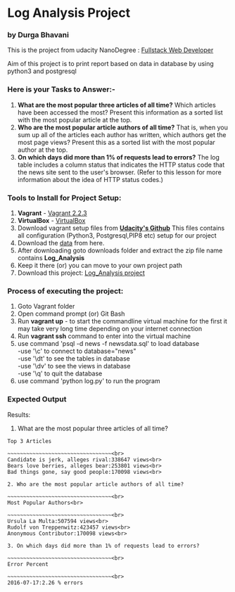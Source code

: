 # Log Analysis Project

### by Durga Bhavani

This is the project from udacity NanoDegree : [Fullstack Web Developer](https://classroom.udacity.com/nanodegrees/nd004/dashboard/overview)

Aim of this project is to print report based on data in database by using python3 
and postgresql

### Here is your Tasks to Answer:-
1. **What are the most popular three articles of all time?** Which
  articles have been accessed the most? Present this information as a
  sorted list with the most popular article at the top.
2. **Who are the most popular article authors of all time?** That is,
   when you sum up all of the articles each author has written, which
   authors get the most page views? Present this as a sorted list with
   the most popular author at the top.
3. **On which days did more than 1% of requests lead to errors?** The
   log table includes a column status that indicates the HTTP status
   code that the news site sent to the user's browser. (Refer to this
   lesson for more information about the idea of HTTP status codes.) 
   
### Tools to Install for Project Setup:   

1. **Vagrant** - [Vagrant 2.2.3](https://releases.hashicorp.com/vagrant/2.2.3/vagrant_2.2.3_x86_64.msi)
2. **VirtualBox** - [VirtualBox](https://www.virtualbox.org/wiki/Download_Old_Builds_5_1)
3. Download vagrant setup files from **[Udacity's Github](https://github.com/udacity/fullstack-nanodegree-vm)**
This files contains all configuration (Python3, Postgresql,PIP8 etc) setup for our project
4. Download the [data](https://d17h27t6h515a5.cloudfront.net/topher/2016/August/57b5f748_newsdata/newsdata.zip) from here.
5. After downloading goto downloads folder and extract the zip file name contains **Log_Analysis**
6. Keep it there (or) you can move to your own project path
7. Download this project: [Log_Analysis project](https://github.com/DurgaBhavaniVankini/Log_Analysis)

### Process of executing the project:
1. Goto Vagrant folder<br>
2. Open command prompt (or) Git Bash <br>
3. Run **vagrant up** - to start the commandline virtual machine for the first it may take very long time depending on your internet connection<br>
4. Run **vagrant ssh** command to enter into the virtual machine<br>
5. use command 'psql -d news -f newsdata.sql' to load database<br>
    -use '\c' to connect to database="news"<br>
    -use '\dt' to see the tables in database<br>
    -use '\dv' to see the views in database<br>
    -use '\q' to quit the database<br>
6. use command 'python log.py' to run the program<br>

### Expected Output

 Results:

1. What are the most popular three articles of all time?

~~~~~~~~~~~~~~~~~~~~~~~~~~~~~~~~~<br>
Top 3 Articles

~~~~~~~~~~~~~~~~~~~~~~~~~~~~~~~~~<br>
Candidate is jerk, alleges rival:338647 views<br>
Bears love berries, alleges bear:253801 views<br>
Bad things gone, say good people:170098 views<br>

2. Who are the most popular article authors of all time?

~~~~~~~~~~~~~~~~~~~~~~~~~~~~~~~~~<br>
Most Popular Authors<br>

~~~~~~~~~~~~~~~~~~~~~~~~~~~~~~~~~<br>
Ursula La Multa:507594 views<br>
Rudolf von Treppenwitz:423457 views<br>
Anonymous Contributor:170098 views<br>

3. On which days did more than 1% of requests lead to errors?

~~~~~~~~~~~~~~~~~~~~~~~~~~~~~~~~~<br>
Error Percent

~~~~~~~~~~~~~~~~~~~~~~~~~~~~~~~~~<br>
2016-07-17:2.26 % errors
